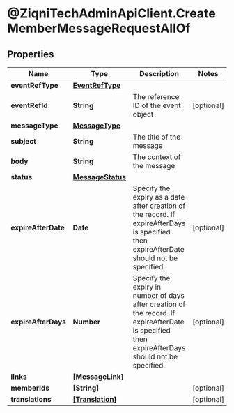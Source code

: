 # @ZiqniTechAdminApiClient.CreateMemberMessageRequestAllOf

## Properties

Name | Type | Description | Notes
------------ | ------------- | ------------- | -------------
**eventRefType** | [**EventRefType**](EventRefType.md) |  | 
**eventRefId** | **String** | The reference ID of the event object | [optional] 
**messageType** | [**MessageType**](MessageType.md) |  | 
**subject** | **String** | The title of the message | 
**body** | **String** | The context of the message | 
**status** | [**MessageStatus**](MessageStatus.md) |  | 
**expireAfterDate** | **Date** | Specify the expiry as a date after creation of the record. If expireAfterDays is specified then expireAfterDate should not be specified. | [optional] 
**expireAfterDays** | **Number** | Specify the expiry in number of days after creation of the record. If expireAfterDate is specified then expireAfterDays should not be specified. | [optional] 
**links** | [**[MessageLink]**](MessageLink.md) |  | 
**memberIds** | **[String]** |  | [optional] 
**translations** | [**[Translation]**](Translation.md) |  | [optional] 


